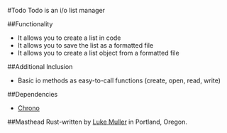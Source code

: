 #Todo
Todo is an i/o list manager 

##Functionality
- It allows you to create a list in code
- It allows you to save the list as a formatted file
- It allows you to create a list object from a formatted file

##Additional Inclusion
- Basic io methods as easy-to-call functions (create, open, read, write)

##Dependencies
- [Chrono](https://github.com/lifthrasiir/rust-chrono)

##Masthead
Rust-written by [Luke Muller](https://twitter.com/betaluki) in Portland, Oregon. 

